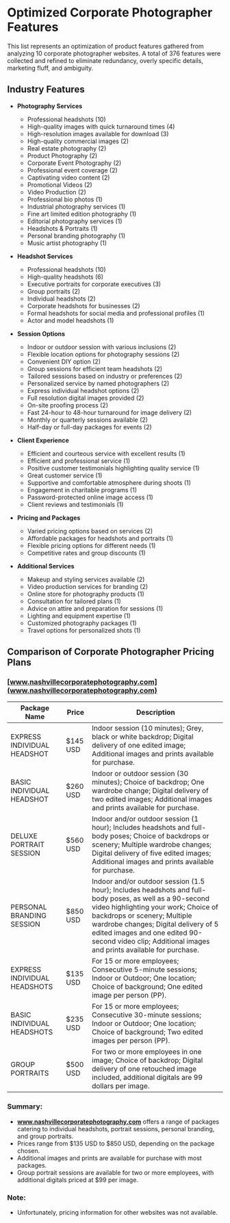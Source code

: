 # Optimized Corporate Photographer Features

This list represents an optimization of product features gathered from analyzing 10 corporate photographer websites. A total of 376 features were collected and refined to eliminate redundancy, overly specific details, marketing fluff, and ambiguity.

## Industry Features
- **Photography Services**
  - Professional headshots (10)
  - High-quality images with quick turnaround times (4)
  - High-resolution images available for download (3)
  - High-quality commercial images (2)
  - Real estate photography (2)
  - Product Photography (2)
  - Corporate Event Photography (2)
  - Professional event coverage (2)
  - Captivating video content (2)
  - Promotional Videos (2)
  - Video Production (2)
  - Professional bio photos (1)
  - Industrial photography services (1)
  - Fine art limited edition photography (1)
  - Editorial photography services (1)
  - Headshots & Portraits (1)
  - Personal branding photography (1)
  - Music artist photography (1)

- **Headshot Services**
  - Professional headshots (10)
  - High-quality headshots (6)
  - Executive portraits for corporate executives (3)
  - Group portraits (2)
  - Individual headshots (2)
  - Corporate headshots for businesses (2)
  - Formal headshots for social media and professional profiles (1)
  - Actor and model headshots (1)

- **Session Options**
  - Indoor or outdoor session with various inclusions (2)
  - Flexible location options for photography sessions (2)
  - Convenient DIY option (2)
  - Group sessions for efficient team headshots (2)
  - Tailored sessions based on industry or preferences (2)
  - Personalized service by named photographers (2)
  - Express individual headshot options (2)
  - Full resolution digital images provided (2)
  - On-site proofing process (2)
  - Fast 24-hour to 48-hour turnaround for image delivery (2)
  - Monthly or quarterly sessions available (2)
  - Half-day or full-day packages for events (2)

- **Client Experience**
  - Efficient and courteous service with excellent results (1)
  - Efficient and professional service (1)
  - Positive customer testimonials highlighting quality service (1)
  - Great customer service (1)
  - Supportive and comfortable atmosphere during shoots (1)
  - Engagement in charitable programs (1)
  - Password-protected online image access (1)
  - Client reviews and testimonials (1)

- **Pricing and Packages**
  - Varied pricing options based on services (2)
  - Affordable packages for headshots and portraits (1)
  - Flexible pricing options for different needs (1)
  - Competitive rates and group discounts (1)

- **Additional Services**
  - Makeup and styling services available (2)
  - Video production services for branding (2)
  - Online store for photography products (1)
  - Consultation for tailored plans (1)
  - Advice on attire and preparation for sessions (1)
  - Lighting and equipment expertise (1)
  - Customized photography packages (1)
  - Travel options for personalized shots (1)

## Comparison of Corporate Photographer Pricing Plans

### [www.nashvillecorporatephotography.com](www.nashvillecorporatephotography.com)

| Package Name               | Price     | Description                                                                                                                                                                                                                                      |
|----------------------------|-----------|--------------------------------------------------------------------------------------------------------------------------------------------------------------------------------------------------------------------------------------------------|
| EXPRESS INDIVIDUAL HEADSHOT | $145 USD  | Indoor session (10 minutes); Grey, black or white backdrop; Digital delivery of one edited image; Additional images and prints available for purchase.                                                                                           |
| BASIC INDIVIDUAL HEADSHOT   | $260 USD  | Indoor or outdoor session (30 minutes); Choice of backdrop; One wardrobe change; Digital delivery of two edited images; Additional images and prints available for purchase.                                                                      |
| DELUXE PORTRAIT SESSION     | $560 USD  | Indoor and/or outdoor session (1 hour); Includes headshots and full-body poses; Choice of backdrops or scenery; Multiple wardrobe changes; Digital delivery of five edited images; Additional images and prints available for purchase. |
| PERSONAL BRANDING SESSION    | $850 USD  | Indoor and/or outdoor session (1.5 hour); Includes headshots and full-body poses, as well as a 90-second video highlighting your work; Choice of backdrops or scenery; Multiple wardrobe changes; Digital delivery of 5 edited images and one edited 90-second video clip; Additional images and prints available for purchase. |
| EXPRESS INDIVIDUAL HEADSHOTS | $135 USD  | For 15 or more employees; Consecutive 5-minute sessions; Indoor or Outdoor; One location; Choice of background; One edited image per person (PP).                                                                                               |
| BASIC INDIVIDUAL HEADSHOTS   | $235 USD  | For 15 or more employees; Consecutive 30-minute sessions; Indoor or Outdoor; One location; Choice of background; Two edited images per person (PP).                                                                                             |
| GROUP PORTRAITS             | $500 USD  | For two or more employees in one image; Choice of backdrop; Digital delivery of one retouched image included, additional digitals are 99 dollars per image.                                                                                     |

### Summary:
- **www.nashvillecorporatephotography.com** offers a range of packages catering to individual headshots, portrait sessions, personal branding, and group portraits.
- Prices range from $135 USD to $850 USD, depending on the package chosen.
- Additional images and prints are available for purchase with most packages.
- Group portrait sessions are available for two or more employees, with additional digitals priced at $99 per image.

### Note:
- Unfortunately, pricing information for other websites was not available.